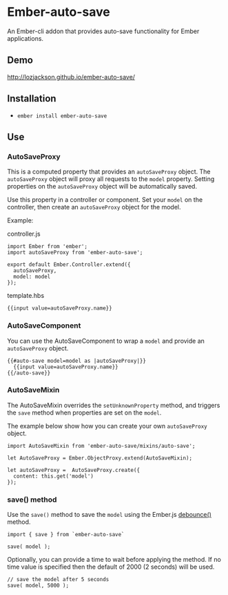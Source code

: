 # Ember-auto-save

An Ember-cli addon that provides auto-save functionality for Ember applications.

## Demo

http://lozjackson.github.io/ember-auto-save/

## Installation

* `ember install ember-auto-save`

## Use

### AutoSaveProxy

This is a computed property that provides an `autoSaveProxy` object.  The `autoSaveProxy`
object will proxy all requests to the `model` property.  Setting properties on the
`autoSaveProxy` object will be automatically saved.

Use this property in a controller or component. Set your `model` on the
controller, then create an `autoSaveProxy` object for the model.

Example:

controller.js

```
import Ember from 'ember';
import autoSaveProxy from 'ember-auto-save';

export default Ember.Controller.extend({
  autoSaveProxy,
  model: model
});
```

template.hbs

```
{{input value=autoSaveProxy.name}}
```

### AutoSaveComponent

You can use the AutoSaveComponent to wrap a `model` and provide an `autoSaveProxy` object.

```
{{#auto-save model=model as |autoSaveProxy|}}
  {{input value=autoSaveProxy.name}}
{{/auto-save}}
```

### AutoSaveMixin

The AutoSaveMixin overrides the `setUnknownProperty` method, and
triggers the `save` method when properties are set on the `model`.

The example below show how you can create your own `autoSaveProxy` object.
```
import AutoSaveMixin from 'ember-auto-save/mixins/auto-save';

let AutoSaveProxy = Ember.ObjectProxy.extend(AutoSaveMixin);

let autoSaveProxy =  AutoSaveProxy.create({
  content: this.get('model')
});
```

### save() method

Use the `save()` method to save the `model` using the
Ember.js [debounce()](http://emberjs.com/api/classes/Ember.run.html#method_debounce)
method.

```
import { save } from `ember-auto-save`

save( model );
```

Optionally, you can provide a time to wait before applying the method.  If no
time value is specified then the default of 2000 (2 seconds) will be used.

```
// save the model after 5 seconds
save( model, 5000 );
```
